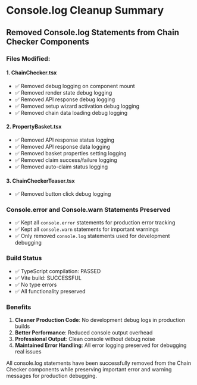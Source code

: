# Console.log Cleanup Summary

## Removed Console.log Statements from Chain Checker Components

### Files Modified:

#### 1. ChainChecker.tsx
- ✅ Removed debug logging on component mount
- ✅ Removed render state debug logging
- ✅ Removed API response debug logging
- ✅ Removed setup wizard activation debug logging
- ✅ Removed chain data loading debug logging

#### 2. PropertyBasket.tsx
- ✅ Removed API response status logging
- ✅ Removed API response data logging
- ✅ Removed basket properties setting logging
- ✅ Removed claim success/failure logging
- ✅ Removed auto-claim status logging

#### 3. ChainCheckerTeaser.tsx
- ✅ Removed button click debug logging

### Console.error and Console.warn Statements Preserved
- ✅ Kept all `console.error` statements for production error tracking
- ✅ Kept all `console.warn` statements for important warnings
- ✅ Only removed `console.log` statements used for development debugging

### Build Status
- ✅ TypeScript compilation: PASSED
- ✅ Vite build: SUCCESSFUL
- ✅ No type errors
- ✅ All functionality preserved

### Benefits
1. **Cleaner Production Code**: No development debug logs in production builds
2. **Better Performance**: Reduced console output overhead
3. **Professional Output**: Clean console without debug noise
4. **Maintained Error Handling**: All error logging preserved for debugging real issues

All console.log statements have been successfully removed from the Chain Checker components while preserving important error and warning messages for production debugging.